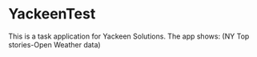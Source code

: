 # YackeenTest
This is a task application for Yackeen Solutions.
The app shows: (NY Top stories-Open Weather data)
